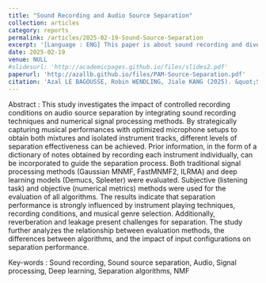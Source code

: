 ```yaml
---
title: "Sound Recording and Audio Source Separation"
collection: articles
category: reports
permalink: /articles/2025-02-19-Sound-Source-Separation
excerpt: '[Language : ENG] This paper is about sound recording and diverse algorithms used for separation sound sources from each other in complex musical scenes. It was written for our M2 ATIAM end of the year-project, carried out over the course of 1.5 months in 2025.'
date: 2025-02-19
venue: NULL
#slidesurl: 'http://academicpages.github.io/files/slides2.pdf'
paperurl: 'http://azallb.github.io/files/PAM-Source-Separation.pdf'
citation: 'Azal LE BAGOUSSE, Robin WENDLING, Jiale KANG (2025). &quot;Sound Recording and Audio Source Separation-M2 ATIAM Project report.&quot; Unpublished.'
---
```


Abstract : This study investigates the impact of controlled recording conditions on audio source separation by integrating sound recording techniques and numerical signal processing methods. By strategically capturing musical performances with optimized microphone setups to obtain both mixtures and isolated instrument tracks, different levels of separation effectiveness can be achieved. Prior information, in the form of a dictionary of notes obtained by recording each instrument individually, can be incorporated to guide the separation process. Both traditional signal processing methods (Gaussian MNMF, FastMNMF2, ILRMA) and deep learning models (Demucs, Spleeter) were evaluated. Subjective (listening task) and objective (numerical metrics) methods were used for the evaluation of all algorithms. The results indicate that separation performance is strongly influenced by instrument playing techniques, recording conditions, and musical genre selection. Additionally, reverberation and leakage present challenges for separation. The study further analyzes the relationship between evaluation methods, the differences between algorithms, and the impact of input configurations on separation performance.

Key-words : Sound recording, Sound source separation, Audio, Signal processing, Deep learning, Separation algorithms, NMF